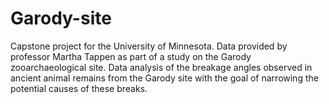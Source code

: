 # Garody-site
Capstone project for the University of Minnesota. Data provided by professor Martha Tappen as part of a study on the Garody zooarchaeological site. 
Data analysis of the breakage angles observed in ancient animal remains from the Garody site with the goal of narrowing the potential causes of these breaks. 
